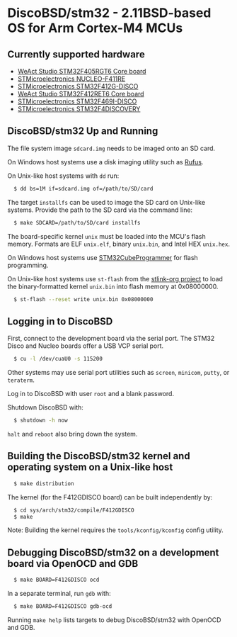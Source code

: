 # DiscoBSD/stm32 - 2.11BSD-based OS for Arm Cortex-M4 MCUs

## Currently supported hardware

 * [WeAct Studio STM32F405RGT6 Core board][1]
 * [STMicroelectronics NUCLEO-F411RE][2]
 * [STMicroelectronics STM32F412G-DISCO][3]
 * [WeAct Studio STM32F412RET6 Core board][1]
 * [STMicroelectronics STM32F469I-DISCO][4]
 * [STMicroelectronics STM32F4DISCOVERY][5]

[1]: https://github.com/WeActStudio/WeActStudio.STM32F4_64Pin_CoreBoard
[2]: https://www.st.com/en/evaluation-tools/nucleo-f411re.html
[3]: https://www.st.com/en/evaluation-tools/32f412gdiscovery.html
[4]: https://www.st.com/en/evaluation-tools/32f469idiscovery.html
[5]: https://www.st.com/en/evaluation-tools/stm32f4discovery.html

## DiscoBSD/stm32 Up and Running

The file system image `sdcard.img` needs to be imaged onto an SD card.

On Windows host systems use a disk imaging utility such as [Rufus][6].

On Unix-like host systems with `dd` run:
  ```sh
    $ dd bs=1M if=sdcard.img of=/path/to/SD/card
  ```

The target `installfs` can be used to image the SD card on Unix-like systems.
Provide the path to the SD card via the command line:
  ```sh
    $ make SDCARD=/path/to/SD/card installfs
  ```

The board-specific kernel `unix` must be loaded into the MCU's flash memory.
Formats are ELF `unix.elf`, binary `unix.bin`, and Intel HEX `unix.hex`.

On Windows host systems use [STM32CubeProgrammer][7] for flash programming.

On Unix-like host systems use `st-flash` from the [stlink-org project][8] to
load the binary-formatted kernel `unix.bin` into flash memory at 0x08000000.
  ```sh
    $ st-flash --reset write unix.bin 0x08000000
  ```

[6]: https://github.com/pbatard/rufus
[7]: https://www.st.com/en/development-tools/stm32cubeprog.html
[8]: https://github.com/stlink-org/stlink

## Logging in to DiscoBSD

First, connect to the development board via the serial port.
The STM32 Disco and Nucleo boards offer a USB VCP serial port.
  ```sh
    $ cu -l /dev/cuaU0 -s 115200
  ```
Other systems may use serial port utilities such as `screen`, `minicom`,
`putty`, or `teraterm`.

Log in to DiscoBSD with user `root` and a blank password.

Shutdown DiscoBSD with:
  ```sh
    $ shutdown -h now
  ```
`halt` and `reboot` also bring down the system.

## Building the DiscoBSD/stm32 kernel and operating system on a Unix-like host
  ```sh
    $ make distribution
  ```

The kernel (for the F412GDISCO board) can be built independently by:
  ```sh
    $ cd sys/arch/stm32/compile/F412GDISCO
    $ make
  ```
Note: Building the kernel requires the `tools/kconfig/kconfig` config utility.

## Debugging DiscoBSD/stm32 on a development board via OpenOCD and GDB
  ```sh
    $ make BOARD=F412GDISCO ocd
  ```

In a separate terminal, run `gdb` with:
  ```sh
    $ make BOARD=F412GDISCO gdb-ocd
  ```

Running `make help` lists targets to debug DiscoBSD/stm32 with OpenOCD and GDB.
